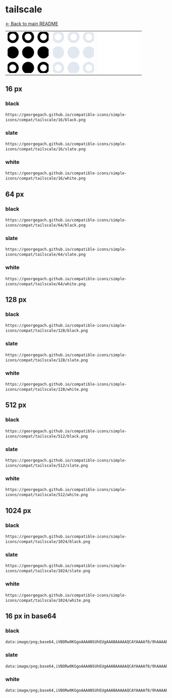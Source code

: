 # tailscale

[← Back to main README](../../README.md)

<table><tr>
  <td><img src="./128/black.png" width="128" alt="tailscale black icon" /></td>
  <td><img src="./128/slate.png" width="128" alt="tailscale slate icon" /></td>
  <td><img src="./128/white.png" width="128" alt="tailscale white icon" /></td>
</tr></table>

## 16 px

### black
```
https://georgegach.github.io/compatible-icons/simple-icons/compat/tailscale/16/black.png
```

### slate
```
https://georgegach.github.io/compatible-icons/simple-icons/compat/tailscale/16/slate.png
```

### white
```
https://georgegach.github.io/compatible-icons/simple-icons/compat/tailscale/16/white.png
```

## 64 px

### black
```
https://georgegach.github.io/compatible-icons/simple-icons/compat/tailscale/64/black.png
```

### slate
```
https://georgegach.github.io/compatible-icons/simple-icons/compat/tailscale/64/slate.png
```

### white
```
https://georgegach.github.io/compatible-icons/simple-icons/compat/tailscale/64/white.png
```

## 128 px

### black
```
https://georgegach.github.io/compatible-icons/simple-icons/compat/tailscale/128/black.png
```

### slate
```
https://georgegach.github.io/compatible-icons/simple-icons/compat/tailscale/128/slate.png
```

### white
```
https://georgegach.github.io/compatible-icons/simple-icons/compat/tailscale/128/white.png
```

## 512 px

### black
```
https://georgegach.github.io/compatible-icons/simple-icons/compat/tailscale/512/black.png
```

### slate
```
https://georgegach.github.io/compatible-icons/simple-icons/compat/tailscale/512/slate.png
```

### white
```
https://georgegach.github.io/compatible-icons/simple-icons/compat/tailscale/512/white.png
```

## 1024 px

### black
```
https://georgegach.github.io/compatible-icons/simple-icons/compat/tailscale/1024/black.png
```

### slate
```
https://georgegach.github.io/compatible-icons/simple-icons/compat/tailscale/1024/slate.png
```

### white
```
https://georgegach.github.io/compatible-icons/simple-icons/compat/tailscale/1024/white.png
```

## 16 px in base64

### black
```
data:image/png;base64,iVBORw0KGgoAAAANSUhEUgAAABAAAAAQCAYAAAAf8/9hAAAABmJLR0QA/wD/AP+gvaeTAAAAsUlEQVQ4jcWTTQrCMBCFv0hO4dYTiCur4MZjW11I6UY9QhU9gL1BXPhKY+zPuHJgyORLyLwwPAcUwBRwwAPY8I6jhXttZjqsgKUOTdwLxhG0mriXvEr7O1CqNnGnFzN1KJNOo7z5QpNxmPkBqJV7YKK0cmrJCcATWAFrK/cd8gLfMcTJI0m76H8m/v8pOPq9kANz1Rdgqzr1CFfaEd0Yn8LH/SEvpLJ/9sIZWKg+0eOFFwCRYKJa4xPkAAAAAElFTkSuQmCC
```

### slate
```
data:image/png;base64,iVBORw0KGgoAAAANSUhEUgAAABAAAAAQCAYAAAAf8/9hAAAABmJLR0QA/wD/AP+gvaeTAAAA9klEQVQ4jc2TsU7DQBBE35zcBnc2inBS8AUWFTQ0lHwuLUIiQmkIn5DijsJ2g520UZbCsYSRjC4dW75dnXZnbhSqrzdDczMkp1BkF/cAn3W7iuGJoXmRp9d9s9v6Zn+LDhIuijszxI8yMCyxWC5fdys7WuEER5NfXParhmb3GsNlZvLN/s7AltlsLckAYnkCqL9tvFosl6/aF6A83fmxyNMHgFB3zzFcvmpbID293RruER2ko3uK4W6ktKFB7VieGGwENwY4eL/KZmsAX3dR/B+4MJWFKRfOyUI5qC1Rnp2FKRd+zydyCr7qtsPfXuZ/uxCa3Wj+G6RfJbPsWVHyAAAAAElFTkSuQmCC
```

### white
```
data:image/png;base64,iVBORw0KGgoAAAANSUhEUgAAABAAAAAQCAYAAAAf8/9hAAAABmJLR0QA/wD/AP+gvaeTAAAAsUlEQVQ4jcWTPQrCUBCEv5X09raeIFj5AzYe22ghkkY9Qgo9gN5gLJxAUCOrjQPLm/22ePt4TEjaAyMggAuw5KFdhhduxh42wNTDFC8Mu5LPFC+8XuP+DNT2KR6SApj5hjoiBJDl7RPa6irHJW0l3VwbSQNXimPT6ippLmmR5cWb9cSr+rmkqrPSWlK4Uvz/vxAfslABpf0JWNmns1ACQ/OSH7LwvPbXWTgCE/sDPVm4A+AVAuPa1wX5AAAAAElFTkSuQmCC
```

